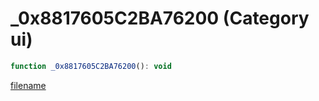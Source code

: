 # _0x8817605C2BA76200 (Category ui)

```js
function _0x8817605C2BA76200(): void
```

[filename](_0x8817605C2BA76200_m.md ':include')